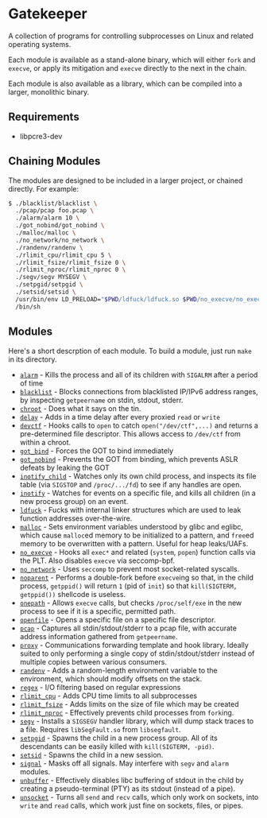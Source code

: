 # Gatekeeper

A collection of programs for controlling subprocesses on Linux and related operating systems.

Each module is available as a stand-alone binary, which will either `fork` and `execve`, or apply its mitigation and `execve` directly to the next in the chain.

Each module is also available as a library, which can be compiled into a larger, monolithic binary.

## Requirements

- libpcre3-dev

## Chaining Modules

The modules are designed to be included in a larger project, or chained directly.  For example:

```sh
$ ./blacklist/blacklist \
  ./pcap/pcap foo.pcap \
  ./alarm/alarm 10 \
  ./got_nobind/got_nobind \
  ./malloc/malloc \
  ./no_network/no_network \
  ./randenv/randenv \
  ./rlimit_cpu/rlimit_cpu 5 \
  ./rlimit_fsize/rlimit_fsize 0 \
  ./rlimit_nproc/rlimit_nproc 0 \
  ./segv/segv MYSEGV \
  ./setpgid/setpgid \
  ./setsid/setsid \
  /usr/bin/env LD_PRELOAD="$PWD/ldfuck/ldfuck.so $PWD/no_execve/no_execve.so" \
  /bin/sh
```

## Modules

Here's a short descrption of each module.  To build a module, just run `make` in its directory.

- [`alarm`](src/alarm/README.md) - Kills the process and all of its children with `SIGALRM` after a period of time
- [`blacklist`](src/blacklist/README.md) - Blocks connections from blacklisted IP/IPv6 address ranges, by inspecting `getpeername` on stdin, stdout, stderr.
- [`chroot`](src/chroot/README.md) - Does what it says on the tin.
- [`delay`](src/delay/README.md) - Adds in a time delay after every proxied `read` or `write`
- [`devctf`](src/devctf/README.md) - Hooks calls to `open` to catch `open("/dev/ctf",...)` and returns a pre-determined file descriptor.  This allows access to `/dev/ctf` from within a chroot.
- [`got_bind`](src/got_bind/README.md) - Forces the GOT to bind immediately
- [`got_nobind`](src/got_nobind/README.md) - Prevents the GOT from binding, which prevents ASLR defeats by leaking the GOT
- [`inotify_child`](src/inotify_child/README.md) - Watches only its own child process, and inspects its file table (via `SIGSTOP` and `/proc/.../fd`) to see if any handles are open.
- [`inotify`](src/inotify/README.md) - Watches for events on a specific file, and kills all children (in a new process group) on an event.
- [`ldfuck`](src/ldfuck/README.md) - Fucks with internal linker structures which are used to leak function addresses over-the-wire.
- [`malloc`](src/malloc/README.md) - Sets environment variables understood by glibc and eglibc, which cause `malloc`ed memory to be initialized to a pattern, and `free`ed memory to be overwritten with a pattern.  Useful for heap leaks/UAFs.
- [`no_execve`](src/no_execve/README.md) - Hooks all `exec*` and related (`system`, `popen`) function calls via the PLT.  Also disables `execve` via seccomp-bpf.
- [`no_network`](src/no_network/README.md) - Uses `seccomp` to prevent most socket-related syscalls.
- [`noparent`](src/noparent/README.md) - Performs a double-fork before `execve`ing so that, in the child process, `getppid()` will return `1` (pid of `init`) so that `kill(SIGTERM, getppid())` shellcode is useless.
- [`onepath`](src/onepath/README.md) - Allows `execve` calls, but checks `/proc/self/exe` in the new process to see if it is a specific, permitted path.
- [`openfile`](src/openfile/README.md) - Opens a specific file on a specific file descriptor.
- [`pcap`](src/pcap/README.md) - Captures all stdin/stdout/stderr to a pcap file, with accurate address information gathered from `getpeername`.
- [`proxy`](src/proxy/README.md) - Communications forwarding template and hook library.  Ideally suited to only performing a single copy of stdin/stdout/stderr instead of multiple copies between various consumers.
- [`randenv`](src/randenv/README.md) - Adds a random-length environment variable to the environment, which should modify offsets on the stack.
- [`regex`](src/regex/README.md) - I/O filtering based on regular expressions
- [`rlimit_cpu`](src/rlimit_cpu/README.md) - Adds CPU time limits to all subprocesses
- [`rlimit_fsize`](src/rlimit_fsize/README.md) - Adds limits on the size of file which may be created
- [`rlimit_nproc`](src/rlimit_nproc/README.md) - Effectively prevents child processes from `fork`ing.
- [`segv`](src/segv/README.md) - Installs a `SIGSEGV` handler library, which will dump stack traces to a file.  Requires `libSegFault.so` from `libsegfault`.
- [`setpgid`](src/setpgid/README.md) - Spawns the child in a new process group.  All of its descendants can be easily killed with `kill(SIGTERM, -pid)`.
- [`setsid`](src/setsid/README.md) - Spawns the child in a new session.
- [`signal`](src/signal/README.md) - Masks off all signals.  May interfere with `segv` and `alarm` modules.
- [`unbuffer`](src/unbuffer/README.md) - Effectively disables libc buffering of stdout in the child by creating a pseudo-terminal (PTY) as its stdout (instead of a pipe).
- [`unsocket`](src/unsocket/README.md) - Turns all `send` and `recv` calls, which only work on sockets, into `write` and `read` calls, which work just fine on sockets, files, or pipes.

